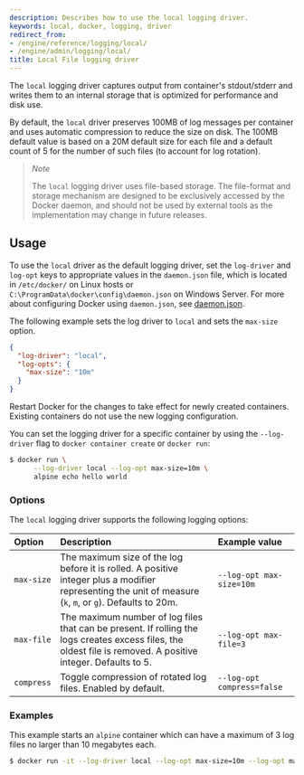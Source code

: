 ```yaml
---
description: Describes how to use the local logging driver.
keywords: local, docker, logging, driver
redirect_from:
- /engine/reference/logging/local/
- /engine/admin/logging/local/
title: Local File logging driver
---
```


The `local` logging driver captures output from container's stdout/stderr and
writes them to an internal storage that is optimized for performance and disk
use.

By default, the `local` driver preserves 100MB of log messages per container and
uses automatic compression to reduce the size on disk. The 100MB default value is based on a 20M default size 
for each file and a default count of 5 for the number of such files (to account for log rotation).

> *Note*
>
> The `local` logging driver uses file-based storage. The file-format and
> storage mechanism are designed to be exclusively accessed by the Docker
> daemon, and should not be used by external tools as the implementation may
> change in future releases.

## Usage

To use the `local` driver as the default logging driver, set the `log-driver`
and `log-opt` keys to appropriate values in the `daemon.json` file, which is
located in `/etc/docker/` on Linux hosts or
`C:\ProgramData\docker\config\daemon.json` on Windows Server. For more about
configuring Docker using `daemon.json`, see
[daemon.json](/engine/reference/commandline/dockerd.md#daemon-configuration-file).

The following example sets the log driver to `local` and sets the `max-size`
option.

```json
{
  "log-driver": "local",
  "log-opts": {
    "max-size": "10m"
  }
}
```

Restart Docker for the changes to take effect for newly created containers. Existing containers do not use the new logging configuration.

You can set the logging driver for a specific container by using the
`--log-driver` flag to `docker container create` or `docker run`:

```bash
$ docker run \
      --log-driver local --log-opt max-size=10m \
      alpine echo hello world
```

### Options

The `local` logging driver supports the following logging options:

| Option      | Description                                                                                                                                                   | Example  value             |
|:------------|:--------------------------------------------------------------------------------------------------------------------------------------------------------------|:---------------------------|
| `max-size`  | The maximum size of the log before it is rolled. A positive integer plus a modifier representing the unit of measure (`k`, `m`, or `g`). Defaults to 20m.     | `--log-opt max-size=10m`   |
| `max-file`  | The maximum number of log files that can be present. If rolling the logs creates excess files, the oldest file is removed. A positive integer. Defaults to 5. | `--log-opt max-file=3`     |
| `compress`  | Toggle compression of rotated log files. Enabled by default.                                                                                                  | `--log-opt compress=false` |

### Examples

This example starts an `alpine` container which can have a maximum of 3 log
files no larger than 10 megabytes each.

```bash
$ docker run -it --log-driver local --log-opt max-size=10m --log-opt max-file=3 alpine ash
```
